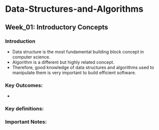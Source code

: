 # Data-Structures-and-Algorithms

## Week_01: Introductory Concepts

### Introduction
- Data structure is the most fundamental building block concept in computer science.
- Algorithm is a different but highly related concept.
- Therefore, good knowledge of data structures and algorithms used to manipulate them is very important to build efficient software.

### Key Outcomes:
- 

### Key definitions: 

### Important Notes: 